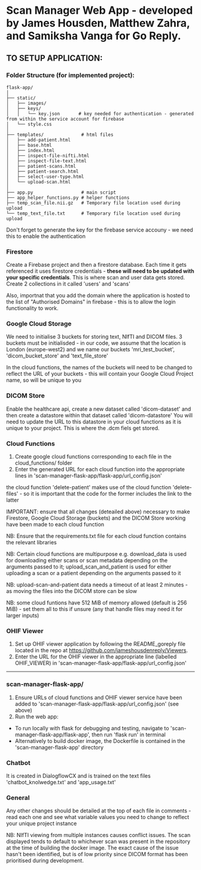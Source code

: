 # Scan Manager Web App - developed by James Housden, Matthew Zahra, and Samiksha Vanga for Go Reply.

## TO SETUP APPLICATION:

### Folder Structure (for implemented project):
```
flask-app/
│
├── static/
│   ├── images/
│   ├── keys/
│   │   └── key.json       # key needed for authentication - generated from within the service account for firebase
│   └── style.css
│
├── templates/              # html files
│   ├── add-patient.html
│   ├── base.html
│   ├── index.html
│   ├── inspect-file-nifti.html
│   ├── inspect-file-text.html
│   ├── patient-scans.html
│   ├── patient-search.html
│   ├── select-user-type.html
│   └── upload-scan.html
│
├── app.py                  # main script
├── app_helper_functions.py # helper functions
├── temp_scan_file.nii.gz   # Temporary file location used during upload
└── temp_text_file.txt      # Temporary file location used during upload
```
Don't forget to generate the key for the firebase service accouny - we need this to enable the authentication 

### Firestore
Create a Firebase project and then a firestore database. Each time it gets referenced it uses firestore credentials - **these will need to be updated with your specific credentials**. This is where scan and user data gets stored. 
Create 2 collections in it called 'users' and 'scans'

Also, importnat that you add the domain where the application is hosted to the list of "Authorised Domains" in firebase - this is to allow the login functionality to work.

### Google Cloud Storage
We need to initialise 3 buckets for storing text, NIfTI and DICOM files.
3 buckets must be initialisded - in our code, we assume that the location is London (europe-west2) and we name our buckets 'mri_test_bucket', 'dicom_bucket_store' and 'text_file_store'

In the cloud functions, the names of the buckets will need to be changed to reflect the URL of your buckets - this will contain your Google Cloud Project name, so will be unique to you

### DICOM Store
Enable the healthcare api, create a new dataset called 'dicom-dataset' and then create a datastore within that dataset called 'dicom-datastore'
You will need to update the URL to this datastore in your cloud functions as it is unique to your project.
This is where the .dcm fiels get stored.

### Cloud Functions
1) Create google cloud functions corresponding to each file in the cloud_functions/ folder
2) Enter the generated URL for each cloud function into the appropriate lines in 'scan-manager-flask-app/flask-app/url_config.json'

the cloud function 'delete-patient' makes use of the cloud function 'delete-files' - so it is important that the code for the former includes the link to the latter

IMPORTANT: ensure that all changes (deteailed above) necessary to make Firestore, Google Cloud Storage (buckets) and the DICOM Store working have been made to each cloud function

NB: Ensure that the requirements.txt file for each cloud function contains the relevant libraries

NB: Certain cloud functions are multipurpose e.g. download_data is used for downloading either scans or scan metadata depending on the arguments passed to it; upload_scan_and_patient is used for either uploading a scan or a patient depending on the arguments passed to it

NB: upload-scan-and-patient data needs a timeout of at least 2 minutes - as moving the files into the DICOM store can be slow

NB: some cloud funtions have 512 MiB of memory allowed (default is 256 MiB) - set them all to this if unsure (any that handle files may need it for larger inputs)

### OHIF Viewer
1) Set up OHIF viewer application by following the README_goreply file located in the repo at https://github.com/jameshousdenreply/Viewers. 
2) Enter the URL for the OHIF viewer in the appropriate line (labelled OHIF_VIEWER) in 'scan-manager-flask-app/flask-app/url_config.json'

---

### scan-manager-flask-app/
1) Ensure URLs of cloud functions and OHIF viewer service have been added to 'scan-manager-flask-app/flask-app/url_config.json' (see above)
2) Run the web app:
- To run locally with flask for debugging and testing, navigate to 'scan-manager-flask-app/flask-app', then run 'flask run' in terminal
- Alternatively to build docker image, the Dockerfile is contained in the 'scan-manager-flask-app' directory

### Chatbot
It is created in DialogflowCX and is trained on the text files 'chatbot_knolwedge.txt' and 'app_usage.txt'

### General
Any other changes should be detailed at the top of each file in comments - read each one and see what variable values you need to change to reflect your unique project instance

NB: NIfTI viewing from multiple instances causes conflict issues. The scan displayed tends to default to whichever scan was present in the repository at the time of building the docker image. The exact cause of the issue hasn't been identified, but is of low priority since DICOM format has been prioritised during development.